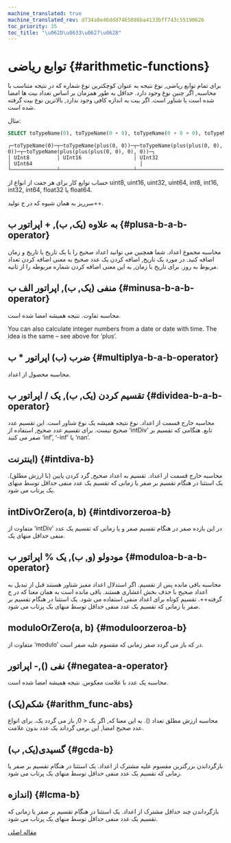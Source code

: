 ```yaml
---
machine_translated: true
machine_translated_rev: d734a8e46ddd7465886ba4133bff743c55190626
toc_priority: 35
toc_title: "\u062D\u0633\u0627\u0628"
---
```


# توابع ریاضی {#arithmetic-functions}

برای تمام توابع ریاضی, نوع نتیجه به عنوان کوچکترین نوع شماره که در نتیجه متناسب با محاسبه, اگر چنین نوع وجود دارد. حداقل به طور همزمان بر اساس تعداد بیت ها امضا شده است یا شناور است. اگر بیت به اندازه کافی وجود ندارد, بالاترین نوع بیت گرفته شده است.

مثال:

``` sql
SELECT toTypeName(0), toTypeName(0 + 0), toTypeName(0 + 0 + 0), toTypeName(0 + 0 + 0 + 0)
```

``` text
┌─toTypeName(0)─┬─toTypeName(plus(0, 0))─┬─toTypeName(plus(plus(0, 0), 0))─┬─toTypeName(plus(plus(plus(0, 0), 0), 0))─┐
│ UInt8         │ UInt16                 │ UInt32                          │ UInt64                                   │
└───────────────┴────────────────────────┴─────────────────────────────────┴──────────────────────────────────────────┘
```

حساب توابع کار برای هر جفت از انواع از uint8, uint16, uint32, uint64, int8, int16, int32, int64, float32 یا float64.

سرریز به همان شیوه که در ج تولید++.

## به علاوه (یک, ب), + اپراتور ب {#plusa-b-a-b-operator}

محاسبه مجموع اعداد.
شما همچنین می توانید اعداد صحیح را با یک تاریخ یا تاریخ و زمان اضافه کنید. در مورد یک تاریخ, اضافه کردن یک عدد صحیح به معنی اضافه کردن تعداد مربوط به روز. برای تاریخ با زمان, به این معنی اضافه کردن شماره مربوطه را از ثانیه.

## منفی (یک, ب), اپراتور الف ب {#minusa-b-a-b-operator}

محاسبه تفاوت. نتیجه همیشه امضا شده است.

You can also calculate integer numbers from a date or date with time. The idea is the same – see above for ‘plus’.

## ضرب (ب) اپراتور \* ب {#multiplya-b-a-b-operator}

محاسبه محصول از اعداد.

## تقسیم کردن (یک, ب), یک / اپراتور ب {#dividea-b-a-b-operator}

محاسبه خارج قسمت از اعداد. نوع نتیجه همیشه یک نوع شناور است.
این تقسیم عدد صحیح نیست. برای تقسیم عدد صحیح, استفاده از ‘intDiv’ تابع.
هنگامی که تقسیم بر صفر می کنید ‘inf’, ‘-inf’ یا ‘nan’.

## اینترنت) {#intdiva-b}

محاسبه خارج قسمت از اعداد. تقسیم به اعداد صحیح, گرد کردن پایین (با ارزش مطلق).
یک استثنا در هنگام تقسیم بر صفر یا زمانی که تقسیم یک عدد منفی حداقل توسط منهای یک پرتاب می شود.

## intDivOrZero(a, b) {#intdivorzeroa-b}

متفاوت از ‘intDiv’ در این بازده صفر در هنگام تقسیم صفر و یا زمانی که تقسیم یک عدد منفی حداقل منهای یک.

## مودولو (و, ب), یک % اپراتور ب {#moduloa-b-a-b-operator}

محاسبه باقی مانده پس از تقسیم.
اگر استدلال اعداد ممیز شناور هستند قبل از تبدیل به اعداد صحیح با حذف بخش اعشاری هستند.
باقی مانده است به همان معنا که در ج گرفته++. تقسیم کوتاه برای اعداد منفی استفاده می شود.
یک استثنا در هنگام تقسیم بر صفر یا زمانی که تقسیم یک عدد منفی حداقل توسط منهای یک پرتاب می شود.

## moduloOrZero(a, b) {#moduloorzeroa-b}

متفاوت از ‘modulo’ در که باز می گردد صفر زمانی که مقسوم علیه صفر است.

## نفی (),- اپراتور {#negatea-a-operator}

محاسبه یک عدد با علامت معکوس. نتیجه همیشه امضا شده است.

## شکم(یک) {#arithm_func-abs}

محاسبه ارزش مطلق تعداد (). به این معنا که, اگر یک \< 0, باز می گردد یک. برای انواع عدد صحیح امضا, این برمی گرداند یک عدد بدون علامت.

## گسیدی(یک, ب) {#gcda-b}

بازگرداندن بزرگترین مقسوم علیه مشترک از اعداد.
یک استثنا در هنگام تقسیم بر صفر یا زمانی که تقسیم یک عدد منفی حداقل توسط منهای یک پرتاب می شود.

## اندازه) {#lcma-b}

بازگرداندن چند حداقل مشترک از اعداد.
یک استثنا در هنگام تقسیم بر صفر یا زمانی که تقسیم یک عدد منفی حداقل توسط منهای یک پرتاب می شود.

[مقاله اصلی](https://clickhouse.tech/docs/en/query_language/functions/arithmetic_functions/) <!--hide-->
